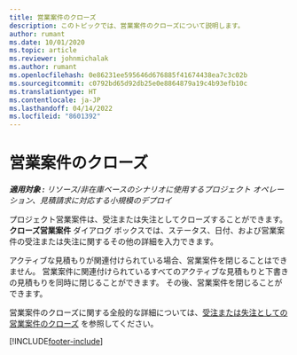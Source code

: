 ```yaml
---
title: 営業案件のクローズ
description: このトピックでは、営業案件のクローズについて説明します。
author: rumant
ms.date: 10/01/2020
ms.topic: article
ms.reviewer: johnmichalak
ms.author: rumant
ms.openlocfilehash: 0e86231ee595646d676885f41674438ea7c3c02b
ms.sourcegitcommit: c0792bd65d92db25e0e8864879a19c4b93efb10c
ms.translationtype: HT
ms.contentlocale: ja-JP
ms.lasthandoff: 04/14/2022
ms.locfileid: "8601392"
---
```

# <a name="close-an-opportunity"></a>営業案件のクローズ

_**適用対象 :** リソース/非在庫ベースのシナリオに使用するプロジェクト オペレーション、見積請求に対応する小規模のデプロイ_

プロジェクト営業案件は、受注または失注としてクローズすることができます。 **クローズ営業案件** ダイアログ ボックスでは、ステータス、日付、および営業案件の受注または失注に関するその他の詳細を入力できます。

アクティブな見積もりが関連付けられている場合、営業案件を閉じることはできません。 営業案件に関連付けられているすべてのアクティブな見積もりと下書きの見積もりを同時に閉じることができます。 その後、営業案件を閉じることができます。

営業案件のクローズに関する全般的な詳細については、[受注または失注としての営業案件のクローズ](/dynamics365/sales-enterprise/close-opportunity-won-lost-sales) を参照してください。


[!INCLUDE[footer-include](../includes/footer-banner.md)]